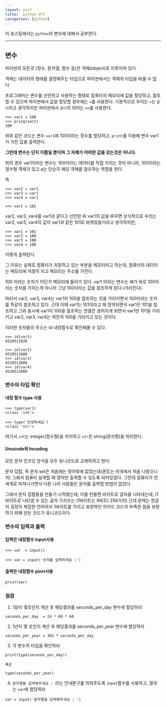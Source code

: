 ```yaml
---
layout: post
title:  python 변수
categories: [python]
---
```

이 포스팅에서는 `python`의 변수에 대해서 공부한다.
<hr>

## 변수

파이썬의 모든것 (정수, 문자열, 함수 등)은 객체(object)로 이루어져 있다.

객체는 데이터의 형태를 결정해주는 타입으로 파이썬에서는 객체의 타입을 바꿀 수 없다.

프로그래머는 변수를 선언하고 사용하는 형태로 컴퓨터의 메모리에 값을 할당하고, 참조할 수 있으며 파이썬에서 값을 할당할 경우에는 `=`를 사용한다. 기본적으로 우리는 `=`는 `같다`라고 생각하지만 파이썬에서 `같다`의 의미는 `==`를 사용한다.


```
>>> var1 = 100
>>> pring(var1)
100
```
위와 같은 코드는 변수 `var1`에 100이라는 정수를 할당하고, `print`를 이용해 변수 var1가 가진 값을 출력한다.

**그런데 변수는 단지 이름일 뿐이며 그 자체가 어떠한 값을 갖는것은 아니다.**

위의 경우 var1이라는 변수는 100이라는 데이터를 직접 가지는 것이 아니라, 100이라는 정수형 객체가 있고 a는 단순히 해당 객체를 참조하는 역할을 한다.

즉

```
>>> var2 = var1
>>> var3 = var1
>>> var4 = var1

>>> var1 = 101
```

var2, var3, var4를 var1과 같다고 선언한 뒤 var1의 값을 바꾸면 상식적으로 우리는 var2, var3, var4의 값이 var1과 같은 101로 바뀌었을거라고 생각하지만,

```
>>> var1 = 101
>>> var2 = 100
>>> var3 = 100
>>> var4 = 100
```
이렇게 출력된다.

그 이유는 실제로 컴퓨터가 저장하고 있는 부분을 메모리라고 하는데, 컴퓨터의 데이터는 메모리에 저장이 되고 메모리는 주소를 가진다.

100 이라는 숫자가 어딘가 메모리에 들어가 있다.
var1 이라는 변수는 얘가 바로 100이라는 숫자를 가지는게 아니라 그냥 100이라는 값을 참조하게 된다.(가리킨다)

따라서 var2, var3, var4는 var1이 100을 참조하는 것을 가리키면서 100이라는 숫자를 똑같이 참조하고 있다. 근데 이때 var1는 101이라고 재 정의되면서 var1은 101을 참조하고 그와 동시에 var1이 100을 참조하는 연결은 끊어지게 되면서 var1만 101을 가리키고 var2, var3, var4는 여전히 100을 가리키고 있는 것이다.

이러한 숫자들의 주소는 id 내장함수로 확인해볼 수 있다.

```
>>> id(var1)
4520513920

>>> id(var2)
4520513888
>>> id(var3)
4520513888
>>> id(var4)
4520513888
```


### 변수의 타입 확인

#### 내장 함수 type 사용

```
>>> type(var1)
<class 'int'>
```

```
>>> type('안녕하세요')
<class 'str'>
```

여기서 `int`는 integer(정수형)을 의미하고 `str`은 string(문자형)을 의미한다.


#### Unucode와 Incoding
모든 문자 인코딩 방식을 모두 유니코드로 교체하려고 한다.

문자 집합, 즉 문자 set은 처음에는 영어밖에 없었는데(폰트는 미국에서 처음 나왔으니까) 그래서 컴퓨터 설계할 때 영어만 출력할 수 있도록 되어있었다. 그런데 컴퓨터가 전세계로 퍼져나가면서 다른 나라 사람들은 문자를 출력할 방법이 없었다.

그래서 문자 집합들을 만들기 시작했는데, 이를 만들면 바이트로 글자를 나타내는데, (1바이트로 나타낼 수 있는 글자 가지수는 (1바이트는 8비트) 256가지) 근데 문제는 한글이 굉장히 복잡한 언어여서 1바이트를 가지고 표현하던 아키드 코드의 부족한 점을 보완하기 위해 만든 코드가 유니코드이다.


### 변수의 입력과 출력

#### 입력은 내장함수 input사용

```
>>> var  = input()

>>> var = input('숫자를 입력하세요 :')
```

#### 출력은 내장함수 pinrt사용

```
print(var)
```



### 실습

1. 1일이 몇초인지 계산 후 해당결과를 seconds_per_day 변수에 할당하라

```
seconds_per_day  = 24 * 60 * 60
```

2. 1년이 몇 초인지 계산 후 해당결과를 seconds_per_year 변수에 할당하라

```
seconds_per_year = 365 * seconds_per_day
```

3. 각 변수의 타입을 확인하라

```
print(type(seconds_per_day))

혹은

type(seconds_per_year)
```

4. `문자열을 입력해주세요 : `라는 안내문구를 띄워주도록 `input`함수를 사용하고, 결과는 `var`에 할당하라  

```
var = input('문자열을 입력해주세요 : ')
```
